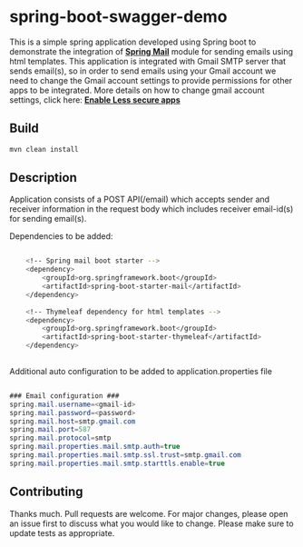 # spring-boot-swagger-demo

This is a simple spring application developed using Spring boot to demonstrate the integration of **[Spring Mail](https://docs.spring.io/spring-framework/docs/3.2.x/spring-framework-reference/html/mail.html)** module for sending emails using html templates. This application is integrated with Gmail SMTP server that sends email(s), so in order to send emails using your Gmail account we need to change the Gmail account settings to provide permissions for other apps to be integrated. More details on how to change gmail account settings, click here: **[Enable Less secure apps](https://support.google.com/accounts/answer/6010255?hl=en)**

## Build


```bash
mvn clean install
```

## Description
Application consists of a POST API(/email) which accepts sender and receiver information in the request body which includes receiver email-id(s) for sending email(s). 

Dependencies to be added:

```bash

	<!-- Spring mail boot starter -->
	<dependency>
		<groupId>org.springframework.boot</groupId>
		<artifactId>spring-boot-starter-mail</artifactId>
	</dependency>
	
	<!-- Thymeleaf dependency for html templates -->
	<dependency>
		<groupId>org.springframework.boot</groupId>
		<artifactId>spring-boot-starter-thymeleaf</artifactId>
	</dependency>
		
```

Additional auto configuration to be added to application.properties file

```java

### Email configuration ###
spring.mail.username=<gmail-id>
spring.mail.password=<password>
spring.mail.host=smtp.gmail.com
spring.mail.port=587
spring.mail.protocol=smtp
spring.mail.properties.mail.smtp.auth=true
spring.mail.properties.mail.smtp.ssl.trust=smtp.gmail.com
spring.mail.properties.mail.smtp.starttls.enable=true

```


## Contributing
Thanks much. Pull requests are welcome. For major changes, please open an issue first to discuss what you would like to change.
Please make sure to update tests as appropriate.
